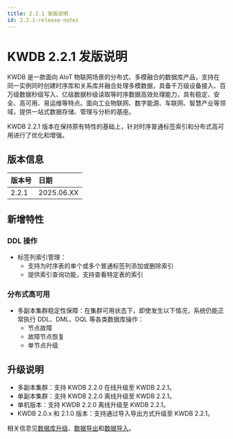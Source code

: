 ```yaml
---
title: 2.2.1 发版说明
id: 2.2.1-release-notes
---
```


# KWDB 2.2.1 发版说明

KWDB 是一款面向 AIoT 物联网场景的分布式、多模融合的数据库产品，支持在同一实例同时创建时序库和关系库并融合处理多模数据，具备千万级设备接入、百万级数据秒级写入、亿级数据秒级读取等时序数据高效处理能力，具有稳定、安全、高可用、易运维等特点。面向工业物联网、数字能源、车联网、智慧产业等领域，提供一站式数据存储、管理与分析的基座。

KWDB 2.2.1 版本在保持原有特性的基础上，针对时序普通标签索引和分布式高可用进行了优化和增强。

## 版本信息

| 版本号   | 日期   |
| :------- | :--------- |
| 2.2.1    | 2025.06.XX |

## 新增特性

### DDL 操作

- 标签列索引管理：
  - 支持为时序表的单个或多个普通标签列添加或删除索引
  - 提供索引查询功能，支持查看特定表的索引

### 分布式高可用

- 多副本集群稳定性保障：在集群可用状态下，即使发生以下情况，系统仍能正常执行 DDL、DML、DQL 等各类数据库操作：
  - 节点故障
  - 故障节点恢复
  - 单节点升级

## 升级说明

- 多副本集群：支持 KWDB 2.2.0 在线升级至 KWDB 2.2.1。
- 单副本集群：支持 KWDB 2.2.0 离线升级至 KWDB 2.2.1。
- 单机版本：支持 KWDB 2.2.0 离线升级至 KWDB 2.2.1。
- KWDB 2.0.x  和 2.1.0 版本：支持通过导入导出方式升级至 KWDB 2.2.1。

相关信息见[数据库升级](../db-operation/db-upgrade.md)、[数据导出](../db-administration/import-export-data/export-data.md)和[数据导入](../db-administration/import-export-data/import-data.md)。